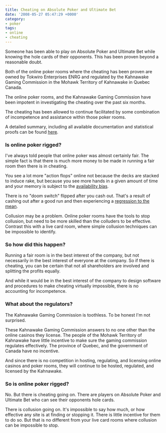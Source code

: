 ```yaml
---
title: Cheating on Absolute Poker and Ultimate Bet
date: '2008-05-27 05:47:29 +0000'
category:
- poker
tags:
- online
- cheating
---
```

Someone has been able to play on Absolute Poker and Ultimate Bet while knowing
the hole cards of their opponents. This has been proven beyond a reasonable
doubt.

Both of the online poker rooms where the cheating has been proven are owned by
Tokwiro Enterprises ENRG and regulated by the Kahnawake Gaming Commission in the
Mohawk Territory of Kahnawake in Quebec Canada.

The online poker rooms, and the Kahnawake Gaming Commission have been impotent
in investigating the cheating over the past six months.

The cheating has been allowed to continue facilitated by some combination of
incompetence and assistance within those poker rooms.

A detailed summary, including all available documentation and statistical proofs
can be found [here](http://forumserver.twoplustwo.com/showthread.php?t=208114).

### Is online poker rigged?

I've always told people that online poker was almost certainly fair. The simple
fact is that there is much more money to be made in running a fair room then
there is in cheating.

You see a lot more "action flops" online not because the decks are stacked to
induce rake, but because you see more hands in a given amount of time and  your
memory is subject to the [availability
bias](http://en.wikipedia.org/wiki/Availability_heuristic).

There is no "doom switch" flipped after you cash out. That's a result of cashing
out after a good run and then experiencing a [regression to the
mean](http://en.wikipedia.org/wiki/Regression_toward_the_mean).

Collusion may be a problem. Online poker rooms have the tools to stop collusion,
but need to be more skilled than the colluders to be effective. Contrast this
with a live card room, where simple collusion techniques can be impossible to
identify.

### So how did this happen?

Running a fair room is in the best interest of the company, but not necessarily
in the best interest of everyone at the company. So if there is cheating, you
can be certain that not all shareholders are involved and splitting the profits
equally.

And while it would be in the best interest of the company to design software and
procedures to make cheating virtually impossible, there is no accounting for
incompetence.

### What about the regulators?

The Kahnawake Gaming Commission is toothless. To be honest I'm not surprised.

These Kahnawake Gaming Commission answers to no one other than the online
casinos they license. The people of the Mohawk Territory of Kahnawake have
little incentive to make sure the gaming commission regulates effectively. The
province of Quebec, and the government of Canada have no incentive.

And since there is no competition in hosting, regulating, and licensing online
casinos and poker rooms, they will continue to be hosted, regulated, and
licensed by the Kahnawake.

### So is online poker rigged?

No. But there is cheating going on. There are players on Absolute Poker and
Ultimate Bet who can see their opponents hole cards.

There is collusion going on. It's impossible to say how much, or how effective
any site is at finding or stopping it. There is little incentive for them to do
so. But that is no different from your live card rooms where collusion can be
impossible to stop.
